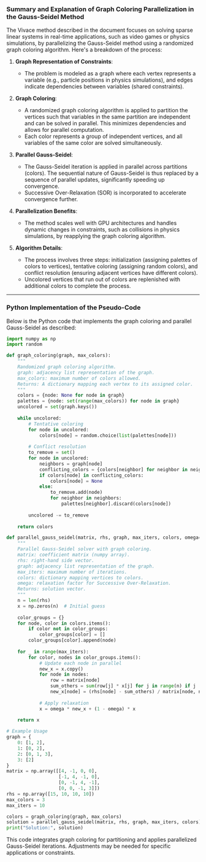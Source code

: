 ### Summary and Explanation of Graph Coloring Parallelization in the Gauss-Seidel Method

The Vivace method described in the document focuses on solving sparse linear systems in real-time applications, such as video games or physics simulations, by parallelizing the Gauss-Seidel method using a randomized graph coloring algorithm. Here's a breakdown of the process:

1. **Graph Representation of Constraints**:
   - The problem is modeled as a graph where each vertex represents a variable (e.g., particle positions in physics simulations), and edges indicate dependencies between variables (shared constraints).

2. **Graph Coloring**:
   - A randomized graph coloring algorithm is applied to partition the vertices such that variables in the same partition are independent and can be solved in parallel. This minimizes dependencies and allows for parallel computation.
   - Each color represents a group of independent vertices, and all variables of the same color are solved simultaneously.

3. **Parallel Gauss-Seidel**:
   - The Gauss-Seidel iteration is applied in parallel across partitions (colors). The sequential nature of Gauss-Seidel is thus replaced by a sequence of parallel updates, significantly speeding up convergence.
   - Successive Over-Relaxation (SOR) is incorporated to accelerate convergence further.

4. **Parallelization Benefits**:
   - The method scales well with GPU architectures and handles dynamic changes in constraints, such as collisions in physics simulations, by reapplying the graph coloring algorithm.

5. **Algorithm Details**:
   - The process involves three steps: initialization (assigning palettes of colors to vertices), tentative coloring (assigning random colors), and conflict resolution (ensuring adjacent vertices have different colors).
   - Uncolored vertices that run out of colors are replenished with additional colors to complete the process.

---

### Python Implementation of the Pseudo-Code

Below is the Python code that implements the graph coloring and parallel Gauss-Seidel as described:

```python
import numpy as np
import random

def graph_coloring(graph, max_colors):
    """
    Randomized graph coloring algorithm.
    graph: adjacency list representation of the graph.
    max_colors: maximum number of colors allowed.
    Returns: A dictionary mapping each vertex to its assigned color.
    """
    colors = {node: None for node in graph}
    palettes = {node: set(range(max_colors)) for node in graph}
    uncolored = set(graph.keys())
    
    while uncolored:
        # Tentative coloring
        for node in uncolored:
            colors[node] = random.choice(list(palettes[node]))
        
        # Conflict resolution
        to_remove = set()
        for node in uncolored:
            neighbors = graph[node]
            conflicting_colors = {colors[neighbor] for neighbor in neighbors if colors[neighbor] is not None}
            if colors[node] in conflicting_colors:
                colors[node] = None
            else:
                to_remove.add(node)
                for neighbor in neighbors:
                    palettes[neighbor].discard(colors[node])
        
        uncolored -= to_remove
    
    return colors

def parallel_gauss_seidel(matrix, rhs, graph, max_iters, colors, omega=1.9):
    """
    Parallel Gauss-Seidel solver with graph coloring.
    matrix: coefficient matrix (numpy array).
    rhs: right-hand side vector.
    graph: adjacency list representation of the graph.
    max_iters: maximum number of iterations.
    colors: dictionary mapping vertices to colors.
    omega: relaxation factor for Successive Over-Relaxation.
    Returns: solution vector.
    """
    n = len(rhs)
    x = np.zeros(n)  # Initial guess
    
    color_groups = {}
    for node, color in colors.items():
        if color not in color_groups:
            color_groups[color] = []
        color_groups[color].append(node)
    
    for _ in range(max_iters):
        for color, nodes in color_groups.items():
            # Update each node in parallel
            new_x = x.copy()
            for node in nodes:
                row = matrix[node]
                sum_others = sum(row[j] * x[j] for j in range(n) if j != node)
                new_x[node] = (rhs[node] - sum_others) / matrix[node, node]
            
            # Apply relaxation
            x = omega * new_x + (1 - omega) * x
    
    return x

# Example Usage
graph = {
    0: [1, 2],
    1: [0, 2],
    2: [0, 1, 3],
    3: [2]
}
matrix = np.array([[4, -1, 0, 0],
                   [-1, 4, -1, 0],
                   [0, -1, 4, -1],
                   [0, 0, -1, 3]])
rhs = np.array([15, 10, 10, 10])
max_colors = 3
max_iters = 10

colors = graph_coloring(graph, max_colors)
solution = parallel_gauss_seidel(matrix, rhs, graph, max_iters, colors)
print("Solution:", solution)
```

This code integrates graph coloring for partitioning and applies parallelized Gauss-Seidel iterations. Adjustments may be needed for specific applications or constraints.